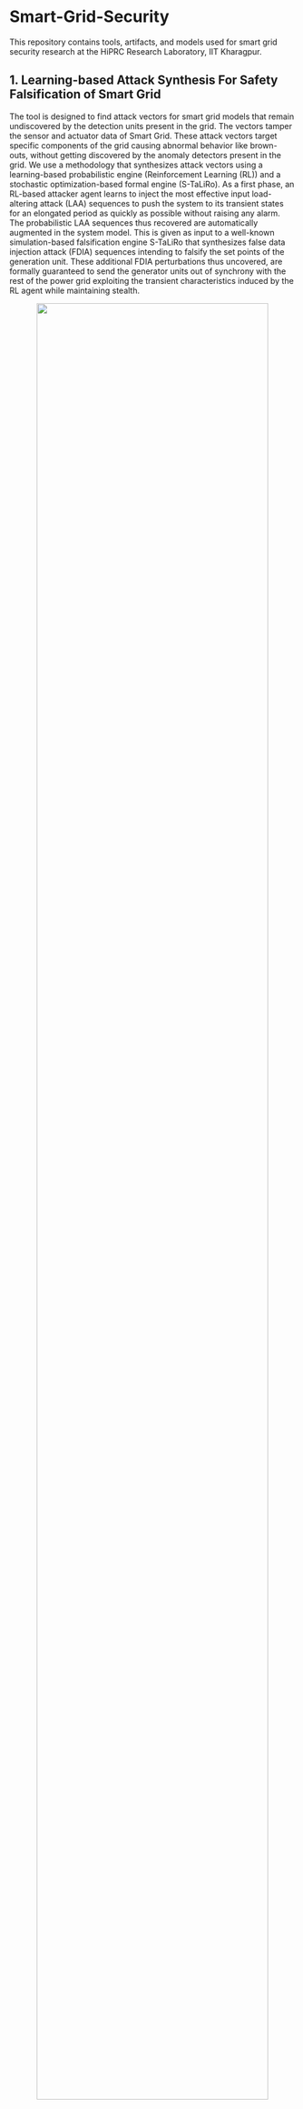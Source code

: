 # Smart-Grid-Security

This repository contains tools, artifacts, and models used for smart grid security research at the HiPRC Research Laboratory, IIT Kharagpur.

## 1. Learning-based Attack Synthesis For Safety Falsification of Smart Grid

The tool is designed to find attack vectors for smart grid models that remain undiscovered by the detection units present in the grid. The vectors tamper the sensor and actuator data of Smart Grid. These attack vectors target specific components of the grid causing abnormal behavior like brown-outs, without getting discovered by the anomaly detectors present in the grid. We use a methodology that synthesizes attack vectors using a learning-based probabilistic engine (Reinforcement Learning (RL)) and a stochastic optimization-based formal engine (S-TaLiRo). As a first phase, an RL-based attacker agent learns to inject the most effective input load-altering attack (LAA) sequences to push the system to its transient states for an elongated period as quickly as possible without raising any alarm. The probabilistic LAA sequences thus recovered are automatically augmented in the system model. This is given as input to a well-known simulation-based falsification engine S-TaLiRo that synthesizes false data injection attack (FDIA) sequences intending to falsify the set points of the generation unit. These additional FDIA perturbations thus uncovered, are formally guaranteed to send the generator units out of synchrony with the rest of the power grid exploiting the transient characteristics induced by the RL agent while maintaining stealth.

<p align="center">
<img src="https://user-images.githubusercontent.com/103938112/213892560-a93829cb-b429-47e9-86c2-8daefbc27ccc.png" width="90%" height="90%"></br>
<em>Figure: Work Flow of the Attack Vector Synthesis Framework</em>
</p>


### Prerequisites (for running the tool):

* Platform: 32/64 bit Windows Operating System.
* External Tools: Matlab R2021a.
* Other Requirements: S-taliro tool-box https://sites.google.com/a/asu.edu/s-taliro/s-taliro , Matlab Reinforcement Learning Toolbox.
* For uploading the designed power grid model for an attack to the Graphical User Interface (GUI) tool the user is required to insert an RL agent block in his/her Simulink model.
* Choose the attack points in the model. To obtain individual attack vectord, connect a inport to demux, first index is LAA attack vector followed by FDIA attack vectors.
* Connect all the observations for RL-agent to a mux and then to outport 1
* Connect the variables need to be plotted/observed to mux(name the mux as outputs) and connect to outport 2. Name the signals connected to mux using signal properties.
### Installation guide:

* Setup S-taliro toolbox by pasting "setup_staliro.m" command in the Matlab command window.
* Copy all the .mat files from folder mat_files and simulink models from folder rl_models_simulink in the repository to the path C:\trunk\demos\SystemModelsAndData.
* Copy powershark_gui.m, load_mat.m and powershark_gui.fig to the path C:\trunk.
* Run "H = powershark_gui" in matlab command window to open the Graphical User Interface (GUI).


### Demonstration of the GUI of our tool:
Please refer to the folder LearningBasedAttackSynthesis for performing the below steps.

#### **Step 1**:
The user uploads his/her power grid simulink model (in .mdl format) (eg. IEEE5bus.mdl, IEEE9bus.mdl, IEEE14bus.mdl, IEEE39bus.mdl) to the tool by pressing the Select Model button. The file explorer button pops up from where the user can select his/her power grid simulink model.<br />

![Presentation_gui_tool pptx (5)](https://user-images.githubusercontent.com/96375883/213904029-e02e67cf-60c4-42d9-bf18-a3856160e31d.svg) <br />

#### **Step 2:**
Next in the specification tab, the user enters the safety properties for the power grid (i.e, the upper and lower bound limit for power grid frequency) and set the point value for the detection unit in the grid in the form of the MTL equation. <br />
![Presentation_gui_tool pptx (6)](https://user-images.githubusercontent.com/96375883/213904027-d48d7b17-e395-48fd-aed1-5d12633d8ffa.svg)<br />

In the above figure, r1 represents the upper safety limit for grid frequency and r2 represents the lower safety limit for grid frequency. r3 represents the threshold value for the residue-based detection unit.

#### **Step 3:**
In the predicate settings tab, the user specifies the constraint(greater than, less than etc) and compares with a constant number specified by the user
 
![presentation_gui_3](https://user-images.githubusercontent.com/96375883/235578147-04479e9b-d4d7-4d82-96df-47994c1b3cb7.svg)<br />
 
 #### **Step 4:**
 The user specifies which IEEE bus architecture did he/she upload by clicking the appropriate button. 
 
![Presentation_gui_tool pptx (8)](https://user-images.githubusercontent.com/96375883/213904024-bca0481e-962a-411a-9f56-1eac85d403ca.svg) <br />

#### **Step 5:**
The user specifies how many times the simulink model will execute in the run tab

![Presentation_gui_tool pptx (9)](https://user-images.githubusercontent.com/96375883/213904023-4528cde7-aec1-4d3f-89fe-fcdbbc0272ee.svg)<br />

#### **Step 6:**
The user specifies the time duration in seconds for which the simulation is to be continued in the Simulation Time tab.

![Presentation_gui_tool pptx (10)](https://user-images.githubusercontent.com/96375883/213904020-58ef7622-6119-41dd-9367-281a07a954e3.svg)<br />

#### **Step 7:**
The user choses a solver for the simulink model using this tab.<br />

![Presentation_gui_tool pptx (11)](https://user-images.githubusercontent.com/96375883/213904019-bc738d9c-016e-468f-8a5b-272d836c1235.svg)<br />

#### **Step 8:**
Time time step at which the model will be executed is specified in the Sample Time tab.<br />

![Presentation_gui_tool pptx (12)](https://user-images.githubusercontent.com/96375883/213904018-c0ef76fb-85d6-4ebd-bc26-91d50d81fae3.svg)<br />

#### **Step 9:**
The initial value for false data generation is specified by the user in this tab.<br />

![Presentation_gui_tool pptx (13)](https://user-images.githubusercontent.com/96375883/213904016-62b644ef-7068-4bc4-9814-f733293c2e4e.svg)<br />

#### **Step 10:**
Here in InputMin and InputMax the user specifies the input range for false-data injection, in the Control Points tab the samples points for false-data injection, are selected by the user, in interpolation type the user specifies how to insert false-data in the simulation time.<br />

![Presentation_gui_tool pptx (14)](https://user-images.githubusercontent.com/96375883/213904015-2c6ee61f-fca1-40a1-a183-14581db112c1.svg)<br />

#### **Step 11:**
Finally the user starts the simulation by clicking the run simulation button.</br>

![Presentation_gui_tool pptx (15)](https://user-images.githubusercontent.com/96375883/213904013-0e62f5a7-362f-452c-891e-b12382fe7110.svg)<br />

### Result plot

![frequency_comparison_9_bus](https://user-images.githubusercontent.com/96375883/213973704-ecfa6f10-b98d-47bd-8b10-2a8b001d41fa.svg)

A sample output plot for IEEE 9 Bus case is provided above.



### Demo Video
[https://youtu.be/V6PoH3omt38](https://www.youtube.com/watch?v=eIeCV0w4F08)

## 2. Targeted Attack Vector Synthesis Framework for Smart grid Vulnerability Analysis

This part of the repository contains the grid models used in our CCS paper Targeted Attack Synthesis for Smart grid Vulnerability Analysis (https://dl.acm.org/doi/10.1145/3576915.3623155).

Modern smart grids utilize advanced sensors and digital communication to manage the flow of electricity from generation source to consumption points. They also employ anomaly detection units and phasor measurement units (PMUs) for security and monitoring of grid behavior. However, as smart grids are distributed, vulnerability analysis is necessary to identify and mitigate potential security threats targeting the sensors and communication links. We propose a novel algorithm that uses measurement parameters, such as power flow or load flow, to identify the smart grid's most vulnerable operating intervals. Our methodology uses a formal tool STaliro to incorporate a Monte Carlo simulation approach to identify these intervals and deploys a deep reinforcement learning agent to generate attack vectors during the identified intervals that can compromise the grid's safety and stability in the minimum possible time, while remaining undetected by local anomaly detection units and PMUs. Our approach provides a structured methodology for effective smart grid vulnerability analysis, enabling system operators to analyze the impact of attack parameters on grid safety and stability and facilitating suitable design changes in grid topology and operational parameters.


Our framework assumes a stronger grid safety and security model by considering that 1) the generation side is equipped with anomaly based detectors sensitive to transient dynamics, 2) real time PMU measurements are available for the transmission system and 3) suitable  protection schemes exist at the generation, transmission and load side. With such security assumptions, we propose an  attack framework that simultaneously targets Automatic Generation Controlers and PMUs to maximize the physical impact of attacks on the grid in minimum possible attack duration, while remaining stealthy all the while.

<p align="center">
  <img src="https://github.com/sumanmaiti100/Attack-Vector-Synthesis-Framework-for-Smart-Grids/assets/103938112/ec0c5b80-a2b7-4f68-95c5-0711b691706b" alt="monte_carlo_intro_1" width="700">
  <br>
  <em>Figure: Work Flow of the Attack Vector Synthesis Framework</em>
</p>

### Prerequisites:

* Platform: 32/64 bit Windows Operating System.
* External Tools: Matlab R2022b or later versions.
* Other Requirements: S-taliro tool-box https://sites.google.com/a/asu.edu/s-taliro/s-taliro , Matlab Reinforcement Learning Toolbox.

### Installation guide:
Please access the folder named TargetedAttackVectorSynthesis
* Setup S-taliro toolbox by pasting "setup_staliro.m" command in the Matlab command window.
* Copy all the .mat files from folder mat_files and simulink models from folder rl_models_simulink in the repository to the path C:\trunk\demos\SystemModelsAndData.

### Simulation guide:
* To find out vulnerable operating periods of a smart grid model open any slx file from the folders IEEE 14 BUS ATTACK MODEL, IEEE 37 BUS ATTACK MODEL and IEEE 39 BUS ATTACK MODEL. Next, attach goto ports on the tie lines in the models (indicated inside the model), and run the code in "MonteCarloSimulationAlgorithmCode.txt" in the maatlab command window to get the most vulnerable operating periods in the matlab workspace.
* To simulate False Data injection (FDI) attacks during the identified vulnerable operating periods, for an IEEE 14 bus model, load all the mat files in folder IEEE 14 BUS ATTACK MODEL into matlab workspace.
* Run the matlab slx file in folder IEEE 14 BUS ATTACK MODEL for desired time duration, to observe the effect of attack on the grid operating frequency through the scopes provided in the model.
* To simulate the attack in presence of protection systems in the grid, load all the mat files in the folder IEEE 14 BUS ATTACK MITIGATION into the matlab workspace and run the slx file in the same folder for the desired time duration.
* To simulate False Data injection (FDI) attacks during the identified vulnerable operating periods, for an IEEE 37 bus model, load all the mat files in folder IEEE 37 BUS ATTACK MODEL into matlab workspace.
* Run the matlab slx file in folder IEEE 37 BUS ATTACK MODEL for desired time duration, to observe the effect of attack on the grid operating frequency through the scopes provided in the model.
* To simulate the attack in presence of protection systems in the grid, load all the mat files in the folder IEEE 37 BUS ATTACK MITIGATION into the matlab workspace and run the slx file in the same folder for the desired time duration.
* To simulate False Data injection (FDI) attacks during the identified vulnerable operating periods, for an IEEE 39 bus model, load all the mat files in folder IEEE 37 BUS ATTACK MODEL into matlab workspace.
* Run the matlab slx file in folder IEEE 39 BUS ATTACK MODEL for desired time duration, to observe the effect of attack on the grid operating frequency through the scopes provided in the model.
* To simulate the attack in presence of protection systems in the grid, load all the mat files in the folder IEEE 39 BUS ATTACK MITIGATION into the matlab workspace and run the slx file in the same folder for the desired time duration.

## 3. Enhancing Smart Grid Security Using Reinforcement Learning and Formal Verification of Agents

 The distributed nature of smart grids, combined with sophisticated sensors, control algorithms, and data collection facilities at Supervisory Control and Data Acquisition (SCADA) centers, makes them vulnerable to strategically crafted cyber-physical attacks. These malicious attacks can manipulate power demands using high-wattage Internet of Things (IoT) botnet devices, such as refrigerators and air conditioners, or introduce false values into transmission line power flow sensor readings. Consequently, grids experience blackouts and high power flow oscillations. Existing grid protection mechanisms, originally designed to tackle natural faults in transmission lines and generator short circuits, are ineffective against such intelligently crafted attacks. This is because grid operators overlook potential scenarios of cyber-physical attacks during their design phase. 


In this work, we propose a safe Deep Reinforcement Learning (DRL)-based framework (refer to the figure below) for mitigating attacks on smart grids. The DRL agent effectively neutralizes cyber-physical attacks on grid surfaces by triggering appropriate sequences of existing protection schemes. The safety of the DRL agent is formally verified through a reachability analysis method. Additionally, our framework is designed for deployment on CUDA-enabled GPU systems, which enables faster execution of these protection sequences and their real-time validation. Our framework establishes a new set of protection rules for grid models, successfully thwarting existing cyber-physical attacks. The paper draft related to this work can be found at: https://arxiv.org/abs/2409.15757\



![formal agent-1](https://github.com/user-attachments/assets/919267a5-3f10-4931-a4cf-30b29be16b1a)
<p align="center">
<em>Figure: Work Flow of the Attack Mitigation Framework</em>
</p>

### Prerequisites:

* Platform: 32/64 bit Windows Operating System.
* External Tools: Matlab R2022b or later versions.
* Other Requirements: Matlab Reinforcement Learning Toolbox.

### Simulation Guide
Please access the folder named EnhancingSmartGridSecurity

* The folder EnhancingSmartGridSecurity contains several subfolders, each representing different attack scenarios with .mat files and Simulink (.slx) files. To view the attack scenarios and their mitigation by our RL agent, load the .mat files into the MATLAB workspace, open the corresponding Simulink (.slx) files, and simulate the models to observe the attack scenarios and the results of the mitigation strategies.

## 4. Smart Grid Profit Exploitation Through Tie-Line Power Flow Manipulation

 The exponential growth in electricity demand has necessitated transforming legacy power grids into smart grids. Modern smart grids incorporate advanced sensors for real-time grid monitoring and capabilities for forecasting power generation and demand to better manage consumer electricity needs. These advancements ensure reliable grid operation while enabling electric utility organizations, such as generation companies, to participate in the electricity market. Utilities bid on electricity prices based on forecasted demand, fostering competition that helps ensure consumers receive electricity at reasonable prices. However, the distributed nature of smart grids allows adversaries to strategically disrupt the power supply-demand balance, to exploit the electricity market for profit. In this work, we introduce a novel optimization based attack model targeting the electricity market (refer to the figure below) by disrupting the grid's power flow, a critical vulnerability overlooked by grid security researchers. Our attack model maximizes profits in the market by manipulating power flow sensor measurements of specific transmission lines. It maintains the grid's operating frequency within permissible limits, thus evading detection by operators at Load Dispatch Centers (LDCs). We also propose and demonstrate effective countermeasures against this attack in a testbed environment. To our knowledge, this is the first attack that maximizes market profits while maintaining grid parameters within safety limits.

![SPECTER2](https://github.com/user-attachments/assets/5b6d38ba-90db-441b-a438-2e0b6147f0c6)
<p align="center">
<em>Figure: Work Flow of the Market Manipulation  Attack Framework</em>
</p>

### Prerequisites:

* Platform: 32/64 bit Windows Operating System.
* External Tools: Matlab R2022b or later versions, YALMIP tool: https://yalmip.github.io/ (version R20230622) or later.


### Installation Guide:
* Download the YALMIP software and extract it from the ZIP file. Open MATLAB, click on the "Set Path" option, and add the extracted YALMIP folder to the MATLAB directory to ensure it is accessible in the current workspace.


### Simulation Guide:
Please access the folder named SmartGridProfitExploitation. The folder contains MATLAB code that integrates electricity market data from the Australian energy market, collected on September 17th, 2024, between 12 AM and 12 PM. The data is organized into folders for different regions: New South Wales (NSW), Tasmania (TAS), Queensland (QLD), and South Australia (SA). Each folder contains MATLAB scripts that implement the market manipulation attack to gain profits and their subsequent mitigation strategies. To run the optimization codes provided, ensure you have installed the latest version of the YALMIP solver (link provided above) and are using MATLAB version R2022b or later.


## 5. Learning-Enabled Adaptive Voltage Protection Against Load Alteration Attacks On Smart Grids
Smart grids are designed to efficiently handle variable power demands, especially for large loads, by real-time monitoring, distributed generation and distribution of electricity. However, the grid’s distributed nature and the internet
connectivity of large loads like Heating Ventilation, and Air Conditioning (HVAC), EV charging systems introduce vulnerabilities in the system that cyber-attackers can exploit, potentially leading to grid instability and blackouts. Traditional protection strategies, primarily designed to handle transmission line faults are often inadequate against such threats, emphasising the need for enhanced grid security. In this work, we propose a Deep Reinforcement Learning (DRL)-based protection system that learns to differentiate any stealthy load alterations from normal grid operations and adaptively adjusts activation thresholds of the protection schemes. We train this adaptive protection scheme against an optimal and stealthy load alteration attack model that manipulates the power demands of large loads at the most unstable grid buses to induce blackouts. The methodology of the competitive training and the agent deployment is illustrated in the Figure. We borrow the concepts of game theory to theoretically prove that the adaptive protection system trained in this zero-sum game setting, with certain reward functions can effectively mitigate any stealthy load alteration-based attack. 

<p align="center">
  <img src="https://github.com/user-attachments/assets/b8a9d76d-071b-4f5f-9283-d58675b0b2ea" alt="Methodology" width="700"/>
</p>
<p align="center">
  <em>Figure: Adaptive Protection System Methodology</em>
</p>








